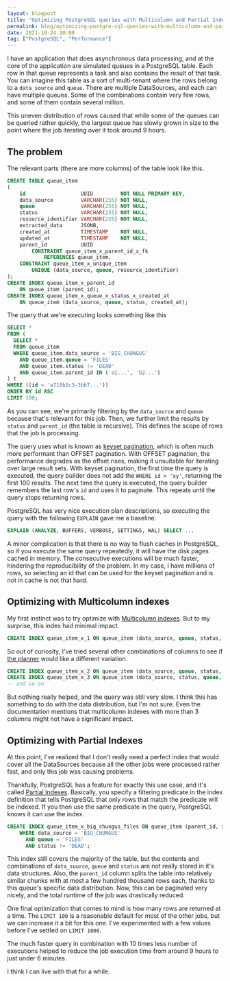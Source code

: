 ```yaml
---
layout: blogpost
title: "Optimizing PostgreSQL queries with Multicolumn and Partial Indexes"
permalink: blog/optimizing-postgre-sql-queries-with-multicolumn-and-partial-indexes
date: 2021-10-24 10:00
tag: ["PostgreSQL", "Performance"]
---
```


I have an application that does asynchronous data processing, and at the core of the application are simulated queues in a PostgreSQL table. Each row in that queue represents a
task and also contains the result of that task. You can imagine this table as a sort of multi-tenant where the rows belong to a `data_source` and `queue`. There are multiple
DataSources, and each can have multiple queues. Some of the combinations contain very few rows, and some of them contain several million.

This uneven distribution of rows caused that while some of the queues can be queried rather quickly, the largest queue has slowly grown in size to the point where the job iterating
over it took around 9 hours.

<!--more-->
## The problem

The relevant parts (there are more columns) of the table look like this.

~~~sql
CREATE TABLE queue_item
(
    id                  UUID         NOT NULL PRIMARY KEY,
    data_source         VARCHAR(255) NOT NULL,
    queue               VARCHAR(255) NOT NULL,
    status              VARCHAR(255) NOT NULL,
    resource_identifier VARCHAR(255) NOT NULL,
    extracted_data      JSONB,
    created_at          TIMESTAMP    NOT NULL,
    updated_at          TIMESTAMP    NOT NULL,
    parent_id           UUID
        CONSTRAINT queue_item_x_parent_id_x_fk
            REFERENCES queue_item,
    CONSTRAINT queue_item_x_unique_item
        UNIQUE (data_source, queue, resource_identifier)
);
CREATE INDEX queue_item_x_parent_id
    ON queue_item (parent_id);
CREATE INDEX queue_item_x_queue_x_status_x_created_at
    ON queue_item (data_source, queue, status, created_at);
~~~

The query that we're executing looks something like this

~~~sql
SELECT *
FROM (
  SELECT *
  FROM queue_item
  WHERE queue_item.data_source = 'BIG_CHUNGUS'
    AND queue_item.queue = 'FILES'
    AND queue_item.status != 'DEAD'
    AND queue_item.parent_id IN ('a1...', 'b2...')
) t
WHERE ((id > 'a718b1c3-3bb7...'))
ORDER BY id ASC
LIMIT 100;
~~~

As you can see, we're primarily filtering by the `data_source` and `queue` because that's relevant for this job. Then, we further limit the results by `status` and `parent_id` (the
table is recursive). This defines the scope of rows that the job is processing.

The query uses what is known as [keyset pagination](https://use-the-index-luke.com/no-offset), which is often much more performant than OFFSET pagination. With OFFSET pagination,
the performance degrades as the offset rises, making it unsuitable for iterating over large result sets. With keyset pagination, the first time the query is executed, the query
builder does not add the `WHERE id > 'xy'`, returning the first 100 results. The next time the query is executed, the query builder remembers the last row's `id` and uses it to
paginate. This repeats until the query stops returning rows.

PostgreSQL has very nice execution plan descriptions, so executing the query with the following `EXPLAIN` gave me a baseline.

~~~sql
EXPLAIN (ANALYZE, BUFFERS, VERBOSE, SETTINGS, WAL) SELECT ...
~~~

A minor complication is that there is no way to flush caches in PostgreSQL, so if you execute the same query repeatedly, it will have the disk pages cached in memory. The
consecutive executions will be much faster, hindering the reproducibility of the problem. In my case, I have millions of rows, so selecting an id that can be used for the keyset
pagination and is not in cache is not that hard.

## Optimizing with Multicolumn indexes

My first instinct was to try optimize with [Multicolumn indexes](https://www.postgresql.org/docs/13/indexes-multicolumn.html). But to my surprise, this index had minimal impact.

~~~sql
CREATE INDEX queue_item_x_1 ON queue_item (data_source, queue, status, parent_id, id);
~~~

So out of curiosity, I've tried several other combinations of columns to see if [the planner](https://www.postgresql.org/docs/13/planner-optimizer.html) would like a different
variation.

~~~sql
CREATE INDEX queue_item_x_2 ON queue_item (data_source, queue, status, id, parent_id);
CREATE INDEX queue_item_x_3 ON queue_item (data_source, status, queue, parent_id, id);
-- and so on
~~~

But nothing really helped, and the query was still very slow. I think this has something to do with the data distribution, but I'm not sure. Even the documentation mentions that
multicolumn indexes with more than 3 columns might not have a significant impact.

## Optimizing with Partial Indexes

At this point, I've realized that I don't really need a perfect index that would cover all the DataSources because all the other jobs were processed rather fast, and only this job
was causing problems.

Thankfully, PostgreSQL has a feature for exactly this use case, and it's called [Partial Indexes](https://www.postgresql.org/docs/13/indexes-partial.html). Basically, you specify a
filtering predicate in the index definition that tells PostgreSQL that only rows that match the predicate will be indexed. If you then use the same predicate in the query,
PostgreSQL knows it can use the index.

~~~sql
CREATE INDEX queue_item_x_big_chungus_files ON queue_item (parent_id, id)
    WHERE data_source = 'BIG_CHUNGUS'
      AND queue = 'FILES'
      AND status != 'DEAD';
~~~

This index still covers the majority of the table, but the contents and combinations of `data_source`, `queue` and `status` are not really stored in it's data structures. Also,
the `parent_id` column splits the table into relatively similar chunks with at most a few hundred thousand rows each, thanks to this queue's specific data distribution. Now, this
can be paginated very nicely, and the total runtime of the job was drastically reduced.

One final optimization that comes to mind is how many rows are returned at a time. The `LIMIT 100` is a reasonable default for most of the other jobs, but we can increase it a bit
for this one. I've experimented with a few values before I've settled on `LIMIT 1000`.

The much faster query in combination with 10 times less number of executions helped to reduce the job execution time from around 9 hours to just under 6 minutes.

I think I can live with that for a while.

